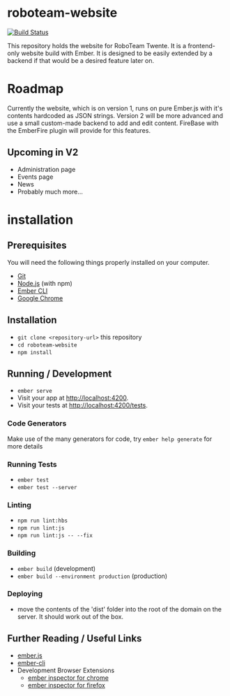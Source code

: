 # roboteam-website

[![Build Status](https://travis-ci.com/RoboTeamTwente/roboteam_website.svg?branch=master)](https://travis-ci.com/RoboTeamTwente/roboteam_website)

This repository holds the website for RoboTeam Twente.
It is a frontend-only website build with Ember. It is designed to be easily extended by a backend if that would be a desired feature later on.


# Roadmap
Currently the website, which is on version 1, runs on pure Ember.js with it's contents hardcoded as JSON strings. Version 2 will be more advanced and use a small custom-made backend to add and edit content. FireBase with the EmberFire plugin will provide for this features.

## Upcoming in V2
- Administration page
- Events page
- News 
- Probably much more...

# installation

## Prerequisites
You will need the following things properly installed on your computer.

* [Git](https://git-scm.com/)
* [Node.js](https://nodejs.org/) (with npm)
* [Ember CLI](https://ember-cli.com/)
* [Google Chrome](https://google.com/chrome/)

## Installation

* `git clone <repository-url>` this repository
* `cd roboteam-website`
* `npm install`

## Running / Development

* `ember serve`
* Visit your app at [http://localhost:4200](http://localhost:4200).
* Visit your tests at [http://localhost:4200/tests](http://localhost:4200/tests).

### Code Generators

Make use of the many generators for code, try `ember help generate` for more details

### Running Tests

* `ember test`
* `ember test --server`

### Linting

* `npm run lint:hbs`
* `npm run lint:js`
* `npm run lint:js -- --fix`

### Building

* `ember build` (development)
* `ember build --environment production` (production)

### Deploying

* move the contents of the 'dist' folder into the root of the domain on the server. It should work out of the box.

## Further Reading / Useful Links
* [ember.js](https://emberjs.com/)
* [ember-cli](https://ember-cli.com/)
* Development Browser Extensions
  * [ember inspector for chrome](https://chrome.google.com/webstore/detail/ember-inspector/bmdblncegkenkacieihfhpjfppoconhi)
  * [ember inspector for firefox](https://addons.mozilla.org/en-US/firefox/addon/ember-inspector/)
